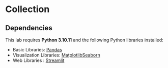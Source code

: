 # Collection

## Dependencies
This lab requires **Python 3.10.11** and the following Python libraries installed:
* Basic Libraries: [Pandas](https://pandas.pydata.org/)
* Visualization Libraries: [Matplotlib](http://matplotlib.org)[Seaborn](https://seaborn.pydata.org/)
* Web Libraries : [Streamlit](https://streamlit.io/)
